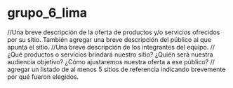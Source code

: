 # grupo_6_lima

//Una breve descripción de la oferta de productos y/o servicios ofrecidos por su sitio. También agregar una breve descripción del público al que apunta el sitio.
//Una breve descripción de los integrantes del equipo.
//¿Qué productos o servicios brindará nuestro sitio? ¿Quién será nuestra audiencia objetivo? ¿Cómo ajustaremos nuestra oferta a ese público?
// agregar un listado de al menos 5 sitios de referencia
indicando brevemente por qué fueron elegidos.